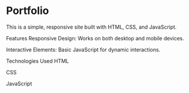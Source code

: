 # Portfolio
This is a simple, responsive site built with HTML, CSS, and JavaScript.

Features
Responsive Design: Works on both desktop and mobile devices.

Interactive Elements: Basic JavaScript for dynamic interactions.

Technologies Used
HTML

CSS

JavaScript

